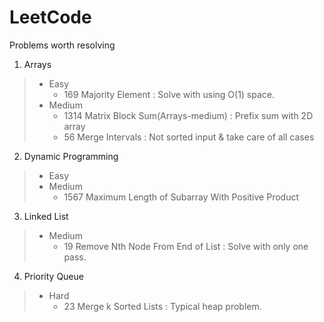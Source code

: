 # LeetCode

Problems worth resolving 

1. Arrays
> * Easy
>    * 169 Majority Element : Solve with using O(1) space.
>* Medium
>    * 1314 Matrix Block Sum(Arrays-medium) : Prefix sum with 2D array
>    * 56 Merge Intervals : Not sorted input & take care of all cases
2. Dynamic Programming
>* Easy
>* Medium
>    * 1567 Maximum Length of Subarray With Positive Product
3. Linked List
>* Medium
>    * 19 Remove Nth Node From End of List : Solve with only one pass.
4. Priority Queue
>* Hard
>    * 23 Merge k Sorted Lists : Typical heap problem. 
